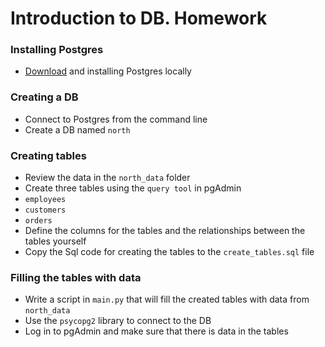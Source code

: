 # Introduction to DB. Homework

### Installing Postgres

- [Download](https://www.postgresql.org/download/) and installing Postgres locally

### Creating a DB

- Connect to Postgres from the command line
- Create a DB named `north`

### Creating tables

- Review the data in the `north_data` folder
- Create three tables using the `query tool` in pgAdmin
- `employees`
- `customers`
- `orders`
- Define the columns for the tables and the relationships between the tables yourself
- Copy the Sql code for creating the tables to the `create_tables.sql` file

### Filling the tables with data

- Write a script in `main.py` that will fill the created tables with data from `north_data`
- Use the `psycopg2` library to connect to the DB
- Log in to pgAdmin and make sure that there is data in the tables
